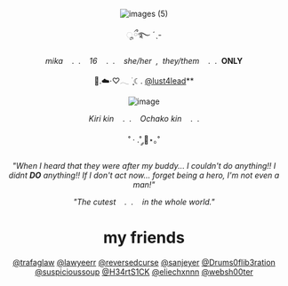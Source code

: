 <div align="center">
    <img ![images (5)](https://github.com/user-attachments/assets/6e6334d6-9f55-4788-be00-d2eeac1d099d)
</div>
  
  ![images (5)](https://github.com/user-attachments/assets/6e6334d6-9f55-4788-be00-d2eeac1d099d)

<div align="center">
ೄྀ࿐ ˊˎ-

*mika*&nbsp;&nbsp;&nbsp;&nbsp;.&nbsp;&nbsp;.&nbsp;&nbsp;&nbsp;&nbsp;*16*&nbsp;&nbsp;&nbsp;&nbsp;.&nbsp;&nbsp;.&nbsp;&nbsp;&nbsp;&nbsp;*she/her&nbsp;&nbsp;,&nbsp;&nbsp;they/them*&nbsp;&nbsp;&nbsp;&nbsp;.&nbsp;&nbsp;.&nbsp;&nbsp;**ONLY**

💍.☁️⋅♡𓂃 ࣪ ִֶָ☾. [@lust4lead](https://github.com/lust4lead)**

</div>

![image](https://github.com/user-attachments/assets/8c77bcab-ccff-4696-8266-5bc63cd1beaa)

*Kiri kin*&nbsp;&nbsp;&nbsp;&nbsp;.&nbsp;&nbsp;.&nbsp;&nbsp;&nbsp;&nbsp;*Ochako kin*&nbsp;&nbsp;&nbsp;&nbsp;.&nbsp;&nbsp;.

˚ · .˚ ༘🦋⋆｡˚

*"When I heard that they were after my buddy... I couldn't do anything!! I didnt **DO** anything!! If I don't act now... forget being a hero, I'm not even a man!"*

*"The cutest&nbsp;&nbsp;&nbsp;&nbsp;.&nbsp;&nbsp;.&nbsp;&nbsp;&nbsp;&nbsp;in the whole world."*
# my friends
[@trafaglaw](https://github.com/trafaglaw) [@lawyeerr](https://github.com/lawyeerr) [@reversedcurse](https://github.com/reversedcurse) [@sanjeyer](https://github.com/sanjeyer) [@Drums0flib3ration](https://github.com/Drums0flib3ration) [@suspicioussoup](https://github.com/suspicioussoup) [@H34rtS1CK](https://github.com/H34rtS1CK) [@eliechxnnn](https://github.com/eliechxnnn) [@websh00ter](https://github.com/websh00ter) 
